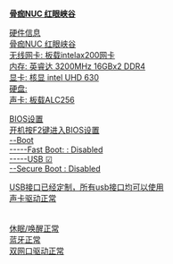 # <a id="user-content-硬件信息" class="anchor" aria-hidden="true" href="#硬件信息">
<b>骨痂NUC 红眼峡谷</b>

硬件信息<br>
骨痂NUC 红眼峡谷<br>
无线网卡: 板载intelax200网卡<br>
内存: 英睿达 3200MHz 16GBx2 DDR4<br>
显卡: 核显 intel UHD 630<br>
硬盘: <br>
声卡: 板载ALC256<br>


BIOS设置   <br>
开机按F2键进入BIOS设置<br>
--Boot<br>
-----Fast Boot: : Disabled<br>
-----USB   ☑<br>
--Secure Boot  : Disabled<br>



 USB接口已经定制，所有usb接口均可以使用<br>
 声卡驱动正常<br><br><br>
 休眠/唤醒正常<br>
 蓝牙正常<br>
 双网口驱动正常<br>
